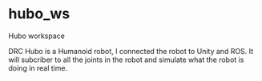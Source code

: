 # hubo_ws
Hubo workspace

DRC Hubo is a Humanoid robot, I connected the robot to Unity and ROS. It will subcriber to all the joints in the robot and simulate what the robot is doing in real time.

